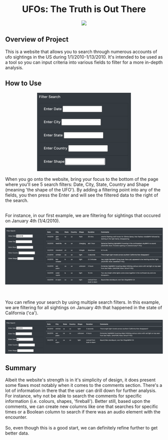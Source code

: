 <h1 align = "Center"> UFOs: The Truth is Out There </h1>
<p align = "center">
<img src = "https://cdn.dnaindia.com/sites/default/files/styles/full/public/2017/04/22/568037-x-files-2016-crop.jpg">
</p>
 
<h2>Overview of Project</h2>
This is a website that allows you to search through numerous accounts of ufo sightings in the US during 1/1/2010-1/13/2010. It's intended to be used as a tool so you can input criteria into various fields to filter for a more in-depth analysis. 
<br>

<h2>How to Use</h2>
<p align = "center">
<img src = "https://github.com/JoseCalucag/UFOs/blob/main/pics/pics1.png" height=250 width=300>
</p>
When you go onto the website, bring your focus to the bottom of the page where you'll see 5 search filters: Date, City, State, Country and Shape (meaning 'the shape of the UFO'). By adding a filtering point into any of the fields, you then press the Enter and  will see the filtered data to the right of the search. <br>
<br>

For instance, in our first example, we are filtering for sightings that occured on January 4th (1/4/2010).
<p align = "center">
<img src = "https://github.com/JoseCalucag/UFOs/blob/main/pics/search%20jan4.png">
</p>
<br>

You can refine your search by using multiple search filters. In this example, we are filtering for all sightings on January 4th that happened in the state of California ('ca').
<p align = "center">
<img src = "https://github.com/JoseCalucag/UFOs/blob/main/pics/search%20jan4%20and%20cali.png">
</p>

<h2>Summary</h2>
Albeit the website's strength is in it's simplicity of design, it does present some flaws most notably when it comes to the comments section. There's a lot of information in there that the user can drill down for further analysis. For instance, why not be able to search the comments for specific information (i.e. colours, shapes, 'fireball'). Better still, based upon the comments, we can create new columns like one that searches for specific times or a Boolean column to search if there was an audio element with the encounter. <br>
<br>
So, even though this is a good start, we can definitely refine further to get better data.
